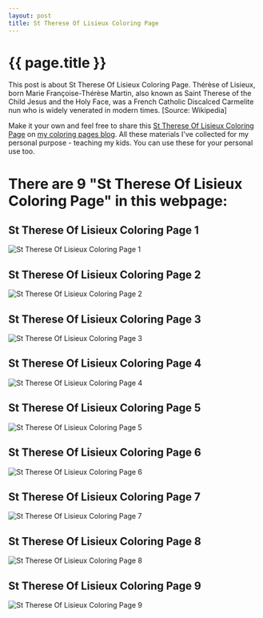 ```yaml
---
layout: post
title: St Therese Of Lisieux Coloring Page
---
```


{{ page.title }}
================

This post is about St Therese Of Lisieux Coloring Page. Thérèse of Lisieux, born Marie Françoise-Thérèse Martin, also known as Saint Therese of the Child Jesus and the Holy Face, was a French Catholic Discalced Carmelite nun who is widely venerated in modern times.  [Source: Wikipedia]

Make it your own and feel free to share this  [St Therese Of Lisieux Coloring Page](https://coloring-pages.github.io/2022/1/18/St-Therese-Of-Lisieux-Coloring-Page.html) on [my coloring pages blog](https://coloring-pages.github.io/). All these materials I've collected for my personal purpose - teaching my kids. You can use these for your personal use too.

# **There are 9 "St Therese Of Lisieux Coloring Page" in this webpage:**

## St Therese Of Lisieux Coloring Page 1

![St Therese Of Lisieux Coloring Page 1](https://coloring-pages.github.io/coloring-pages/St-Therese-Of-Lisieux-Coloring-Page-1.png)

<script async src="https://pagead2.googlesyndication.com/pagead/js/adsbygoogle.js?client=ca-pub-6753140515841889" crossorigin="anonymous"></script> <ins class="adsbygoogle" style="display:block" data-ad-format="autorelaxed" data-ad-client="ca-pub-6753140515841889" data-ad-slot="5405745125"></ins><script>(adsbygoogle = window.adsbygoogle || []).push({}); </script>

## St Therese Of Lisieux Coloring Page 2

![St Therese Of Lisieux Coloring Page 2](https://coloring-pages.github.io/coloring-pages/St-Therese-Of-Lisieux-Coloring-Page-2.png)

## St Therese Of Lisieux Coloring Page 3

![St Therese Of Lisieux Coloring Page 3](https://coloring-pages.github.io/coloring-pages/St-Therese-Of-Lisieux-Coloring-Page-3.png)

## St Therese Of Lisieux Coloring Page 4

![St Therese Of Lisieux Coloring Page 4](https://coloring-pages.github.io/coloring-pages/St-Therese-Of-Lisieux-Coloring-Page-4.png)

## St Therese Of Lisieux Coloring Page 5

![St Therese Of Lisieux Coloring Page 5](https://coloring-pages.github.io/coloring-pages/St-Therese-Of-Lisieux-Coloring-Page-5.png)

## St Therese Of Lisieux Coloring Page 6

![St Therese Of Lisieux Coloring Page 6](https://coloring-pages.github.io/coloring-pages/St-Therese-Of-Lisieux-Coloring-Page-6.png)

## St Therese Of Lisieux Coloring Page 7

![St Therese Of Lisieux Coloring Page 7](https://coloring-pages.github.io/coloring-pages/St-Therese-Of-Lisieux-Coloring-Page-7.png)

## St Therese Of Lisieux Coloring Page 8

![St Therese Of Lisieux Coloring Page 8](https://coloring-pages.github.io/coloring-pages/St-Therese-Of-Lisieux-Coloring-Page-8.png)

## St Therese Of Lisieux Coloring Page 9

![St Therese Of Lisieux Coloring Page 9](https://coloring-pages.github.io/coloring-pages/St-Therese-Of-Lisieux-Coloring-Page-9.png)

<script async src="https://pagead2.googlesyndication.com/pagead/js/adsbygoogle.js?client=ca-pub-6753140515841889" crossorigin="anonymous"></script> <ins class="adsbygoogle" style="display:block" data-ad-format="autorelaxed" data-ad-client="ca-pub-6753140515841889" data-ad-slot="5405745125"></ins><script>(adsbygoogle = window.adsbygoogle || []).push({}); </script>

